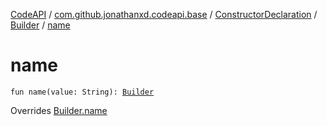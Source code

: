 [CodeAPI](../../../index.md) / [com.github.jonathanxd.codeapi.base](../../index.md) / [ConstructorDeclaration](../index.md) / [Builder](index.md) / [name](.)

# name

`fun name(value: String): `[`Builder`](index.md)

Overrides [Builder.name](../../-named/-builder/name.md)

